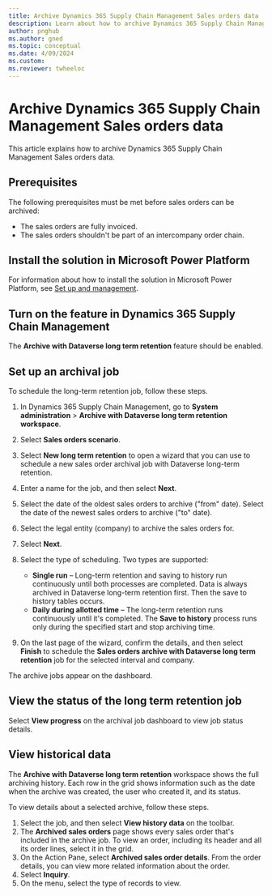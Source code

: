 ```yaml
---
title: Archive Dynamics 365 Supply Chain Management Sales orders data
description: Learn about how to archive Dynamics 365 Supply Chain Management Sales orders data, including prerequisites and an overview of installing solutions in Power Platform.
author: pnghub
ms.author: gned
ms.topic: conceptual
ms.date: 4/09/2024
ms.custom:
ms.reviewer: twheeloc
---
```


# Archive Dynamics 365 Supply Chain Management Sales orders data

This article explains how to archive Dynamics 365 Supply Chain Management Sales orders data.

## Prerequisites

The following prerequisites must be met before sales orders can be archived:

- The sales orders are fully invoiced.
- The sales orders shouldn't be part of an intercompany order chain.

## Install the solution in Microsoft Power Platform

For information about how to install the solution in Microsoft Power Platform, see [Set up and management](archive-setup-manage.md).

## Turn on the feature in Dynamics 365 Supply Chain Management

The **Archive with Dataverse long term retention** feature should be enabled.

## Set up an archival job

To schedule the long-term retention job, follow these steps.

1. In Dynamics 365 Supply Chain Management, go to **System administration** \> **Archive with Dataverse long term retention workspace**.
1. Select **Sales orders scenario**.
1. Select **New long term retention** to open a wizard that you can use to schedule a new sales order archival job with Dataverse long-term retention.
1. Enter a name for the job, and then select **Next**.
1. Select the date of the oldest sales orders to archive ("from" date). Select the date of the newest sales orders to archive ("to" date).
1. Select the legal entity (company) to archive the sales orders for.
1. Select **Next**.
1. Select the type of scheduling. Two types are supported:

    - **Single run** – Long-term retention and saving to history run continuously until both processes are completed. Data is always archived in Dataverse long-term retention first. Then the save to history tables occurs.
    - **Daily during allotted time** – The long-term retention runs continuously until it's completed. The **Save to history** process runs only during the specified start and stop archiving time.

1. On the last page of the wizard, confirm the details, and then select **Finish** to schedule the **Sales orders archive with Dataverse long term retention** job for the selected interval and company.

The archive jobs appear on the dashboard.

## View the status of the long term retention job

Select **View progress** on the archival job dashboard to view job status details.

## View historical data

The **Archive with Dataverse long term retention** workspace shows the full archiving history. Each row in the grid shows information such as the date when the archive was created, the user who created it, and its status.

To view details about a selected archive, follow these steps.

1. Select the job, and then select **View history data** on the toolbar.
1. The **Archived sales orders** page shows every sales order that's included in the archive job. To view an order, including its header and all its order lines, select it in the grid.
1. On the Action Pane, select **Archived sales order details**. From the order details, you can view more related information about the order.
1. Select **Inquiry**.
1. On the menu, select the type of records to view.
